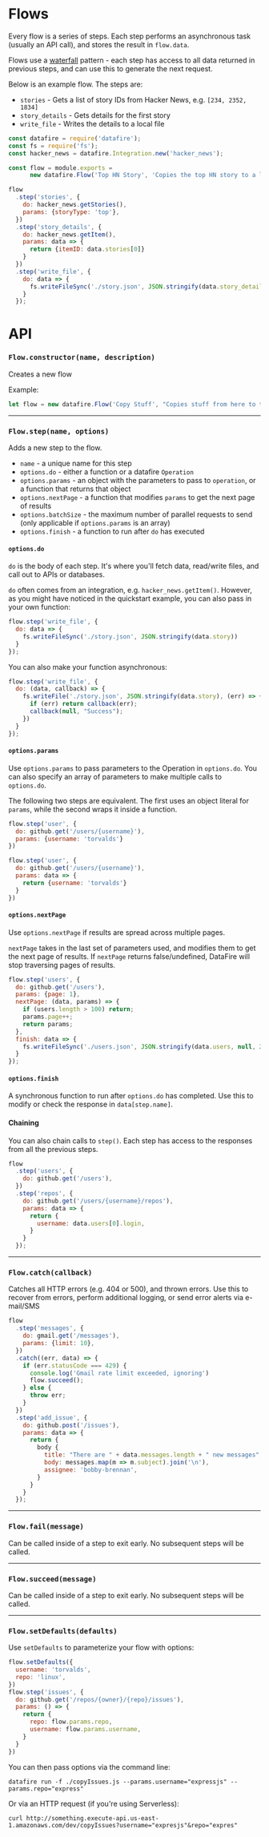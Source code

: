 # Flows
Every flow is a series of steps. Each step performs an asynchronous task (usually
an API call), and stores the result in `flow.data`.

Flows use a [waterfall](https://coderwall.com/p/zpjrra/async-waterfall-in-nodejs)
pattern - each step has access to all data returned in
previous steps, and can use this to generate the next request.

Below is an example flow. The steps are:
* `stories` - Gets a list of story IDs from Hacker News, e.g. `[234, 2352, 1834]`
* `story_details` - Gets details for the first story
* `write_file` - Writes the details to a local file

```js
const datafire = require('datafire');
const fs = require('fs');
const hacker_news = datafire.Integration.new('hacker_news');

const flow = module.exports =
      new datafire.Flow('Top HN Story', 'Copies the top HN story to a local file');

flow
  .step('stories', {
    do: hacker_news.getStories(),
    params: {storyType: 'top'},
  })
  .step('story_details', {
    do: hacker_news.getItem(),
    params: data => {
      return {itemID: data.stories[0]}
    }
  })
  .step('write_file', {
    do: data => {
      fs.writeFileSync('./story.json', JSON.stringify(data.story_details, null, 2));
    }
  });
```

# API
### `Flow.constructor(name, description)`
Creates a new flow

Example:
```js
let flow = new datafire.Flow('Copy Stuff', "Copies stuff from here to there");
```

---
### `Flow.step(name, options)`
Adds a new step to the flow.
* `name` - a unique name for this step
* `options.do` - either a function or a datafire `Operation`
* `options.params` - an object with the parameters to pass to `operation`, or
a function that returns that object
* `options.nextPage` - a function that modifies `params` to get the next page of results
* `options.batchSize` - the maximum number of parallel requests to send (only applicable if `options.params` is an array)
* `options.finish` - a function to run after `do` has executed

#### `options.do`
`do` is the body of each step. It's where you'll fetch data, read/write files,
and call out to APIs or databases.

`do` often comes from an integration, e.g.
`hacker_news.getItem()`.  However, as you might have noticed in the
quickstart example, you can also pass in your own function:
```js
flow.step('write_file', {
  do: data => {
    fs.writeFileSync('./story.json', JSON.stringify(data.story))
  }
});
```

You can also make your function asynchronous:
```js
flow.step('write_file', {
  do: (data, callback) => {
    fs.writeFile('./story.json', JSON.stringify(data.story), (err) => {
      if (err) return callback(err);
      callback(null, "Success");
    })
  }
});
```

#### `options.params`
Use `options.params` to pass parameters to the Operation in `options.do`. You can also
specify an array of parameters to make multiple calls to `options.do`.

The following two steps are equivalent. The first uses an object literal for `params`,
while the second wraps it inside a function.
```js
flow.step('user', {
  do: github.get('/users/{username}'),
  params: {username: 'torvalds'}
})
```

```js
flow.step('user', {
  do: github.get('/users/{username}'),
  params: data => {
    return {username: 'torvalds'}
  }
})
```

#### `options.nextPage`
Use `options.nextPage` if results are spread across multiple pages.

`nextPage` takes in the last set of parameters used, and modifies them
to get the next page of results.  If `nextPage` returns false/undefined,
DataFire will stop traversing pages of results.

```js
flow.step('users', {
  do: github.get('/users'),
  params: {page: 1},
  nextPage: (data, params) => {
    if (users.length > 100) return;
    params.page++;
    return params;
  },
  finish: data => {
    fs.writeFileSync('./users.json', JSON.stringify(data.users, null, 2))
  }
});
```

#### `options.finish`
A synchronous function to run after `options.do` has completed. Use this to
modify or check the response in `data[step.name]`.

#### Chaining
You can also chain calls to `step()`. Each step has access to the responses
from all the previous steps.

```js
flow
  .step('users', {
    do: github.get('/users'),
  })
  .step('repos', {
    do: github.get('/users/{username}/repos'),
    params: data => {
      return {
        username: data.users[0].login,
      }
    }
  });
```

---
### `Flow.catch(callback)`
Catches all HTTP errors (e.g. 404 or 500), and thrown errors.
Use this to recover from errors, perform additional logging,
or send error alerts via e-mail/SMS

```js
flow
  .step('messages', {
    do: gmail.get('/messages'),
    params: {limit: 10},
  })
  .catch((err, data) => {
    if (err.statusCode === 429) {
      console.log('Gmail rate limit exceeded, ignoring')
      flow.succeed();
    } else {
      throw err;
    }
  })
  .step('add_issue', {
    do: github.post('/issues'),
    params: data => {
      return {
        body {
          title: "There are " + data.messages.length + " new messages",
          body: messages.map(m => m.subject).join('\n'),
          assignee: 'bobby-brennan',
        }
      }
    }
  });
```


---
### `Flow.fail(message)`
Can be called inside of a step to exit early. No subsequent steps will be called.


---
### `Flow.succeed(message)`
Can be called inside of a step to exit early. No subsequent steps will be called.


---
### `Flow.setDefaults(defaults)`
Use `setDefaults` to parameterize your flow with options:

```js
flow.setDefaults({
  username: 'torvalds',
  repo: 'linux',
})
flow.step('issues', {
  do: github.get('/repos/{owner}/{repo}/issues'),
  params: () => {
    return {
      repo: flow.params.repo,
      username: flow.params.username,
    }
  }
})
```

You can then pass options via the command line:
```
datafire run -f ./copyIssues.js --params.username="expressjs" --params.repo="express"
```

Or via an HTTP request (if you're using Serverless):
```
curl http://something.execute-api.us-east-1.amazonaws.com/dev/copyIssues?username="expresjs"&repo="expres"
```

